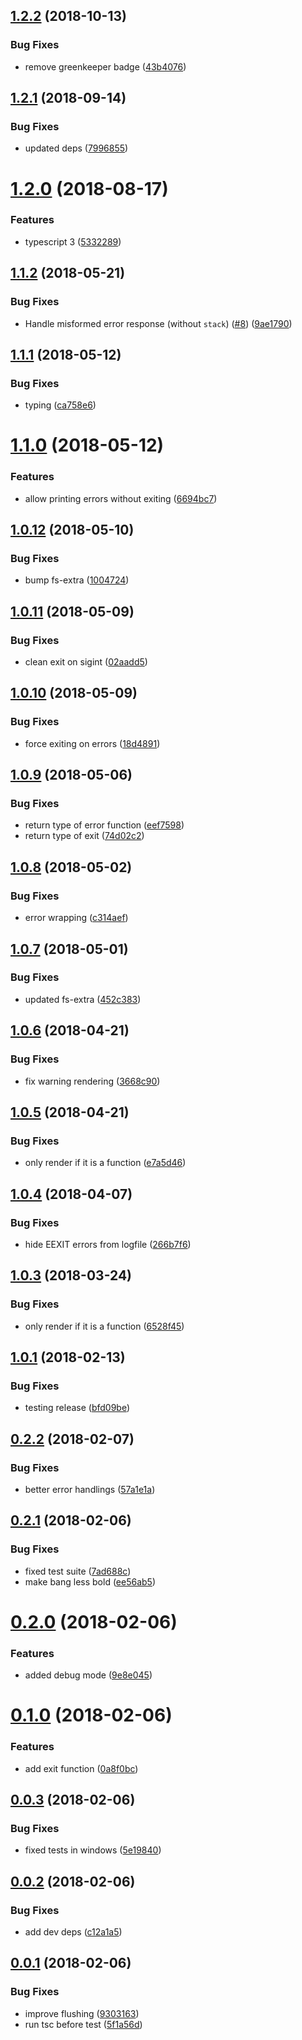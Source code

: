 ## [1.2.2](https://github.com/oclif/errors/compare/v1.2.1...v1.2.2) (2018-10-13)


### Bug Fixes

* remove greenkeeper badge ([43b4076](https://github.com/oclif/errors/commit/43b4076))

## [1.2.1](https://github.com/oclif/errors/compare/v1.2.0...v1.2.1) (2018-09-14)


### Bug Fixes

* updated deps ([7996855](https://github.com/oclif/errors/commit/7996855))

<a name="1.2.0"></a>
# [1.2.0](https://github.com/oclif/errors/compare/9ae179034c7c8bdc1c62f03eb819d58de7735f3d...v1.2.0) (2018-08-17)


### Features

* typescript 3 ([5332289](https://github.com/oclif/errors/commit/5332289))

<a name="1.1.2"></a>
## [1.1.2](https://github.com/oclif/errors/compare/ca758e6a4e3c3016fa93114e62b248868cb51de2...v1.1.2) (2018-05-21)


### Bug Fixes

* Handle misformed error response (without `stack`) ([#8](https://github.com/oclif/errors/issues/8)) ([9ae1790](https://github.com/oclif/errors/commit/9ae1790))

<a name="1.1.1"></a>
## [1.1.1](https://github.com/oclif/errors/compare/6694bc782ac5ff4d1a5844106544238ac189dd58...v1.1.1) (2018-05-12)


### Bug Fixes

* typing ([ca758e6](https://github.com/oclif/errors/commit/ca758e6))

<a name="1.1.0"></a>
# [1.1.0](https://github.com/oclif/errors/compare/100472457af1a172e10410e63900fc3e268e3af5...v1.1.0) (2018-05-12)


### Features

* allow printing errors without exiting ([6694bc7](https://github.com/oclif/errors/commit/6694bc7))

<a name="1.0.12"></a>
## [1.0.12](https://github.com/oclif/errors/compare/02aadd51988e662b77c20c03809dca03f77a1695...v1.0.12) (2018-05-10)


### Bug Fixes

* bump fs-extra ([1004724](https://github.com/oclif/errors/commit/1004724))

<a name="1.0.11"></a>
## [1.0.11](https://github.com/oclif/errors/compare/18d489147a952bdeece6fbfaae4ca7b0615817ce...v1.0.11) (2018-05-09)


### Bug Fixes

* clean exit on sigint ([02aadd5](https://github.com/oclif/errors/commit/02aadd5))

<a name="1.0.10"></a>
## [1.0.10](https://github.com/oclif/errors/compare/74d02c2c63f93a9e051abc3cbd48dc9eaabb74c9...v1.0.10) (2018-05-09)


### Bug Fixes

* force exiting on errors ([18d4891](https://github.com/oclif/errors/commit/18d4891))

<a name="1.0.9"></a>
## [1.0.9](https://github.com/oclif/errors/compare/c314aefee4aea31ab0fb6d58593517a77b505ac3...v1.0.9) (2018-05-06)


### Bug Fixes

* return type of error function ([eef7598](https://github.com/oclif/errors/commit/eef7598))
* return type of exit ([74d02c2](https://github.com/oclif/errors/commit/74d02c2))

<a name="1.0.8"></a>
## [1.0.8](https://github.com/oclif/errors/compare/452c383c79744cc24fe4439aa49590379848e8a8...v1.0.8) (2018-05-02)


### Bug Fixes

* error wrapping ([c314aef](https://github.com/oclif/errors/commit/c314aef))

<a name="1.0.7"></a>
## [1.0.7](https://github.com/oclif/errors/compare/3668c9074d87de57a63938379b0458ab373fb76b...v1.0.7) (2018-05-01)


### Bug Fixes

* updated fs-extra ([452c383](https://github.com/oclif/errors/commit/452c383))

<a name="1.0.6"></a>
## [1.0.6](https://github.com/oclif/errors/compare/e7a5d464b3e7039aa0d8b9734b48a97717980417...v1.0.6) (2018-04-21)


### Bug Fixes

* fix warning rendering ([3668c90](https://github.com/oclif/errors/commit/3668c90))

<a name="1.0.5"></a>
## [1.0.5](https://github.com/oclif/errors/compare/266b7f622295242539669cb0327dd17067ec9e3c...v1.0.5) (2018-04-21)


### Bug Fixes

* only render if it is a function ([e7a5d46](https://github.com/oclif/errors/commit/e7a5d46))

<a name="1.0.4"></a>
## [1.0.4](https://github.com/oclif/errors/compare/6528f456cec3e5102e0a255061816da9ba455a89...v1.0.4) (2018-04-07)


### Bug Fixes

* hide EEXIT errors from logfile ([266b7f6](https://github.com/oclif/errors/commit/266b7f6))

<a name="1.0.3"></a>
## [1.0.3](https://github.com/oclif/errors/compare/v1.0.2...v1.0.3) (2018-03-24)


### Bug Fixes

* only render if it is a function ([6528f45](https://github.com/oclif/errors/commit/6528f45))

<a name="1.0.1"></a>
## [1.0.1](https://github.com/oclif/errors/compare/v1.0.0...v1.0.1) (2018-02-13)


### Bug Fixes

* testing release ([bfd09be](https://github.com/oclif/errors/commit/bfd09be))

<a name="0.2.2"></a>
## [0.2.2](https://github.com/anycli/errors/compare/7ad688c9e18f2f161e5cc43345b1c47175bc284f...v0.2.2) (2018-02-07)


### Bug Fixes

* better error handlings ([57a1e1a](https://github.com/anycli/errors/commit/57a1e1a))

<a name="0.2.1"></a>
## [0.2.1](https://github.com/anycli/errors/compare/9e8e0453b06cb544002ed6cd39a24bad3798dd2e...v0.2.1) (2018-02-06)


### Bug Fixes

* fixed test suite ([7ad688c](https://github.com/anycli/errors/commit/7ad688c))
* make bang less bold ([ee56ab5](https://github.com/anycli/errors/commit/ee56ab5))

<a name="0.2.0"></a>
# [0.2.0](https://github.com/anycli/errors/compare/0a8f0bcd92c1add9742a3cbdaac69814508ab5fe...v0.2.0) (2018-02-06)


### Features

* added debug mode ([9e8e045](https://github.com/anycli/errors/commit/9e8e045))

<a name="0.1.0"></a>
# [0.1.0](https://github.com/anycli/errors/compare/5e19840abea86d17344ba3b53f11820bc41093f6...v0.1.0) (2018-02-06)


### Features

* add exit function ([0a8f0bc](https://github.com/anycli/errors/commit/0a8f0bc))

<a name="0.0.3"></a>
## [0.0.3](https://github.com/anycli/errors/compare/c12a1a5eef7273091cec2b9eaaccd3448fd3ce7c...v0.0.3) (2018-02-06)


### Bug Fixes

* fixed tests in windows ([5e19840](https://github.com/anycli/errors/commit/5e19840))

<a name="0.0.2"></a>
## [0.0.2](https://github.com/anycli/errors/compare/9303163b5db791d8e3d6a70b464c719176c23c6b...v0.0.2) (2018-02-06)


### Bug Fixes

* add dev deps ([c12a1a5](https://github.com/anycli/errors/commit/c12a1a5))

<a name="0.0.1"></a>
## [0.0.1](https://github.com/anycli/errors/compare/4f86b9dc1221be9b2a7735d41dfb068478035368...v0.0.1) (2018-02-06)


### Bug Fixes

* improve flushing ([9303163](https://github.com/anycli/errors/commit/9303163))
* run tsc before test ([5f1a56d](https://github.com/anycli/errors/commit/5f1a56d))
